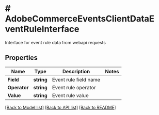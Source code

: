 # # AdobeCommerceEventsClientDataEventRuleInterface
Interface for event rule data from webapi requests

## Properties 


Name | Type | Description | Notes
------------ | ------------- | ------------- | -------------
**Field**| **string** | Event rule field name  |
**Operator**| **string** | Event rule operator  |
**Value**| **string** | Event rule value  |


[[Back to Model list]](../../README.md#models) [[Back to API list]](../../README.md#endpoints) [[Back to README]](../../README.md)

